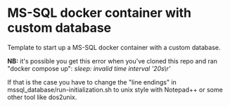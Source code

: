 # MS-SQL docker container with custom database

Template to start up a MS-SQL docker container with a custom database.

**NB:** it's possible you get this error when you've cloned this repo and ran "docker compose up": _sleep: invalid time interval '20s\r'_ 

If that is the case you have to change the "line endings" in mssql_database/run-initialization.sh to unix style with Notepad++ or some other tool like dos2unix.
